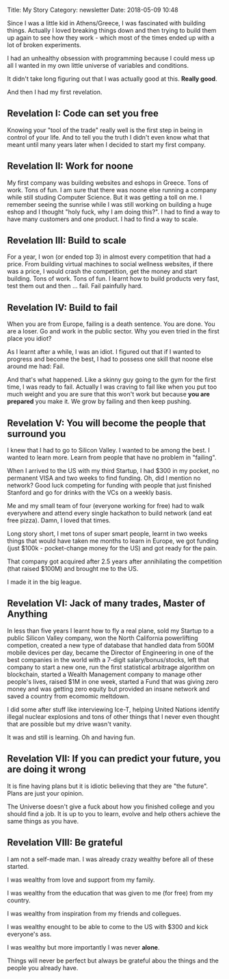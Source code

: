 Title: My Story
Category: newsletter
Date: 2018-05-09 10:48


Since I was a little kid in Athens/Greece, I was fascinated with building things. Actually I loved breaking things down and then trying to build them up again to see how they work - which most of the times ended up with a lot of broken experiments.

I had an unhealthy obsession with programming because I could mess up all I wanted in my own little universe of variables and conditions.  

It didn't take long figuring out that I was actually good at this. **Really good**.

And then I had my first revelation.

## Revelation I: Code can set you free

Knowing your "tool of the trade" really well is the first step in being in control of your life. And to tell you the truth I didn't even know what that meant until many years later when I decided to start my first company.

## Revelation II: Work for noone 

My first company was building websites and eshops in Greece. Tons of work. Tons of fun. I am sure that there was noone else running a company while still studing Computer Science. But it was getting a toll on me. I remember seeing the sunrise while I was still working on building a huge eshop and I thought "holy fuck, why I am doing this?". I had to find a way to have many customers and one product. I had to find a way to scale.

## Revelation III: Build to scale

For a year, I won (or ended top 3) in almost every competition that had a price. From building virtual machines to social wellness websites, if there was a price, I would crash the competition, get the money and start building. Tons of work. Tons of fun. I learnt how to build products very fast, test them out and then ... fail. Fail painfully hard.  

## Revelation IV: Build to fail

When you are from Europe, failing is a death sentence. You are done. You are a loser. Go and work in the public sector. Why you even tried in the first place you idiot? 

As I learnt after a while, I was an idiot. I figured out that if I wanted to progress and become the best, I had to possess one skill that noone else around me had: Fail.

And that's what happened. Like a skinny guy going to the gym for the first time, I was ready to fail. Actually I was craving to fail like when you put too much weight and you are sure that this won't work but because **you are prepared** you make it. We grow by failing and then keep pushing. 

## Revelation V: You will become the people that surround you

I knew that I had to go to Silicon Valley. I wanted to be among the best. I wanted to learn more. Learn from people that have no problem in "failing". 

When I arrived to the US with my third Startup, I had $300 in my pocket, no permanent VISA and two weeks to find funding. Oh, did I mention no network? Good luck competing for funding with people that just finished Stanford and go for drinks with the VCs on a weekly basis. 

Me and my small team of four (everyone working for free) had to walk everywhere and attend every single hackathon to build network (and eat free pizza). Damn, I loved that times.

Long story short, I met tons of super smart people, learnt in two weeks things that would have taken me months to learn in Europe, we got funding (just $100k - pocket-change money for the US) and got ready for the pain.

That company got acquired after 2.5 years after annihilating the competition (that raised $100M) and brought me to the US. 

I made it in the big league.


## Revelation VI: Jack of many trades, Master of Anything

In less than five years I learnt how to fly a real plane, sold my Startup to a public Silicon Valley company, won the North California powerlifting competion, created a new type of database that handled data from 500M mobile devices per day, became the Director of Engineering in one of the best companies in the world with a 7-digit salary/bonus/stocks, left that company to start a new one, run the first statistical arbitrage algorithm on blockchain, started a Wealth Management company to manage other people's lives, raised $1M in one week, started a Fund that was giving zero money and was getting zero equity but provided an insane network and saved a country from ecomomic meltdown.

I did some after stuff like interviewing Ice-T, helping United Nations identify illegal nuclear explosions and tons of other things that I never even thought that are possible but my drive wasn't vanity. 

It was and still is learning. Oh and having fun.


## Revelation VII: If you can predict your future, you are doing it wrong

It is fine having plans but it is idiotic believing that they are "the future". Plans are just your opinion. 

The Universe doesn't give a fuck about how you finished college and you should find a job. It is up to you to learn, evolve and help others achieve the same things as you have.

## Revelation VIII: Be grateful

I am not a self-made man. I was already crazy wealthy before all of these started. 

I was wealthy from love and support from my family.

I was wealthy from the education that was given to me (for free) from my country.

I was wealthy from inspiration from my friends and collegues.

I was wealthy enought to be able to come to the US with $300 and kick everyone's ass.

I was wealthy but more importantly I was never **alone**.

Things will never be perfect but always be grateful abou the things and the people you already have.

